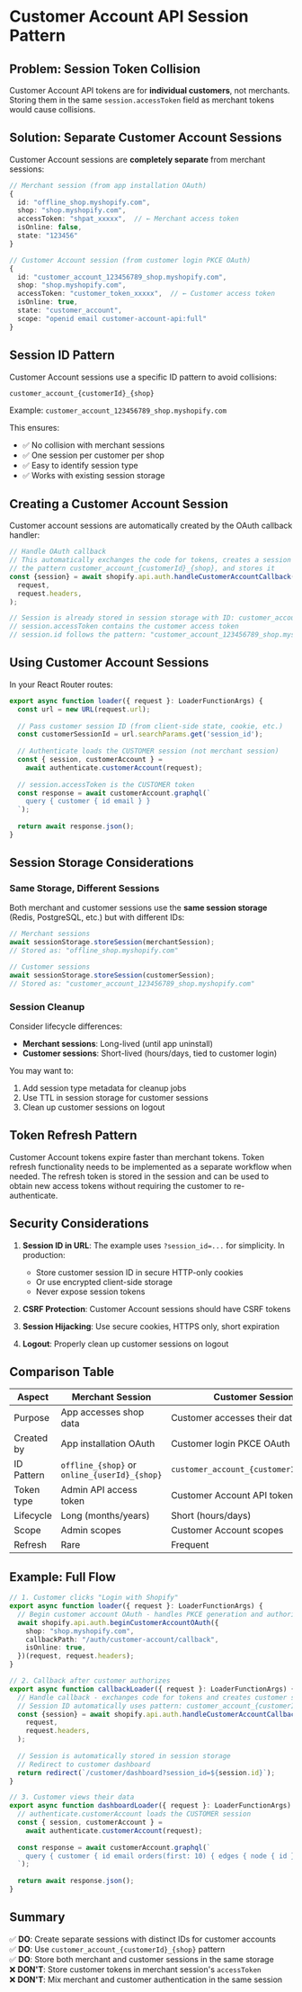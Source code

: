 # Customer Account API Session Pattern

## Problem: Session Token Collision

Customer Account API tokens are for **individual customers**, not merchants. Storing them in the same `session.accessToken` field as merchant tokens would cause collisions.

## Solution: Separate Customer Account Sessions

Customer Account sessions are **completely separate** from merchant sessions:

```typescript
// Merchant session (from app installation OAuth)
{
  id: "offline_shop.myshopify.com",
  shop: "shop.myshopify.com",
  accessToken: "shpat_xxxxx",  // ← Merchant access token
  isOnline: false,
  state: "123456"
}

// Customer Account session (from customer login PKCE OAuth)
{
  id: "customer_account_123456789_shop.myshopify.com",
  shop: "shop.myshopify.com",
  accessToken: "customer_token_xxxxx",  // ← Customer access token
  isOnline: true,
  state: "customer_account",
  scope: "openid email customer-account-api:full"
}
```

## Session ID Pattern

Customer Account sessions use a specific ID pattern to avoid collisions:

```
customer_account_{customerId}_{shop}
```

Example: `customer_account_123456789_shop.myshopify.com`

This ensures:
- ✅ No collision with merchant sessions
- ✅ One session per customer per shop
- ✅ Easy to identify session type
- ✅ Works with existing session storage

## Creating a Customer Account Session

Customer account sessions are automatically created by the OAuth callback handler:

```typescript
// Handle OAuth callback
// This automatically exchanges the code for tokens, creates a session with
// the pattern customer_account_{customerId}_{shop}, and stores it
const {session} = await shopify.api.auth.handleCustomerAccountCallback()(
  request,
  request.headers,
);

// Session is already stored in session storage with ID: customer_account_{customerId}_{shop}
// session.accessToken contains the customer access token
// session.id follows the pattern: "customer_account_123456789_shop.myshopify.com"
```

## Using Customer Account Sessions

In your React Router routes:

```typescript
export async function loader({ request }: LoaderFunctionArgs) {
  const url = new URL(request.url);
  
  // Pass customer session ID (from client-side state, cookie, etc.)
  const customerSessionId = url.searchParams.get('session_id');
  
  // Authenticate loads the CUSTOMER session (not merchant session)
  const { session, customerAccount } = 
    await authenticate.customerAccount(request);
  
  // session.accessToken is the CUSTOMER token
  const response = await customerAccount.graphql(`
    query { customer { id email } }
  `);
  
  return await response.json();
}
```

## Session Storage Considerations

### Same Storage, Different Sessions

Both merchant and customer sessions use the **same session storage** (Redis, PostgreSQL, etc.) but with different IDs:

```typescript
// Merchant sessions
await sessionStorage.storeSession(merchantSession);
// Stored as: "offline_shop.myshopify.com"

// Customer sessions  
await sessionStorage.storeSession(customerSession);
// Stored as: "customer_account_123456789_shop.myshopify.com"
```

### Session Cleanup

Consider lifecycle differences:
- **Merchant sessions**: Long-lived (until app uninstall)
- **Customer sessions**: Short-lived (hours/days, tied to customer login)

You may want to:
1. Add session type metadata for cleanup jobs
2. Use TTL in session storage for customer sessions
3. Clean up customer sessions on logout

## Token Refresh Pattern

Customer Account tokens expire faster than merchant tokens. Token refresh functionality needs to be implemented as a separate workflow when needed. The refresh token is stored in the session and can be used to obtain new access tokens without requiring the customer to re-authenticate.

## Security Considerations

1. **Session ID in URL**: The example uses `?session_id=...` for simplicity. In production:
   - Store customer session ID in secure HTTP-only cookies
   - Or use encrypted client-side storage
   - Never expose session tokens

2. **CSRF Protection**: Customer Account sessions should have CSRF tokens

3. **Session Hijacking**: Use secure cookies, HTTPS only, short expiration

4. **Logout**: Properly clean up customer sessions on logout

## Comparison Table

| Aspect | Merchant Session | Customer Session |
|--------|-----------------|------------------|
| Purpose | App accesses shop data | Customer accesses their data |
| Created by | App installation OAuth | Customer login PKCE OAuth |
| ID Pattern | `offline_{shop}` or `online_{userId}_{shop}` | `customer_account_{customerId}_{shop}` |
| Token type | Admin API access token | Customer Account API token |
| Lifecycle | Long (months/years) | Short (hours/days) |
| Scope | Admin scopes | Customer Account scopes |
| Refresh | Rare | Frequent |

## Example: Full Flow

```typescript
// 1. Customer clicks "Login with Shopify"
export async function loader({ request }: LoaderFunctionArgs) {
  // Begin customer account OAuth - handles PKCE generation and authorization URL
  await shopify.api.auth.beginCustomerAccountOAuth({
    shop: "shop.myshopify.com",
    callbackPath: "/auth/customer-account/callback",
    isOnline: true,
  })(request, request.headers);
}

// 2. Callback after customer authorizes
export async function callbackLoader({ request }: LoaderFunctionArgs) {
  // Handle callback - exchanges code for tokens and creates customer session
  // Session ID automatically uses pattern: customer_account_{customerId}_{shop}
  const {session} = await shopify.api.auth.handleCustomerAccountCallback()(
    request,
    request.headers,
  );
  
  // Session is automatically stored in session storage
  // Redirect to customer dashboard
  return redirect(`/customer/dashboard?session_id=${session.id}`);
}

// 3. Customer views their data
export async function dashboardLoader({ request }: LoaderFunctionArgs) {
  // authenticate.customerAccount loads the CUSTOMER session
  const { session, customerAccount } = 
    await authenticate.customerAccount(request);
  
  const response = await customerAccount.graphql(`
    query { customer { id email orders(first: 10) { edges { node { id } } } } }
  `);
  
  return await response.json();
}
```

## Summary

✅ **DO**: Create separate sessions with distinct IDs for customer accounts  
✅ **DO**: Use `customer_account_{customerId}_{shop}` pattern  
✅ **DO**: Store both merchant and customer sessions in the same storage  
❌ **DON'T**: Store customer tokens in merchant session's `accessToken`  
❌ **DON'T**: Mix merchant and customer authentication in the same session
